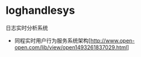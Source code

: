 # loghandlesys
日志实时分析系统

* 同程实时用户行为服务系统架构[http://www.open-open.com/lib/view/open1493261837029.html]
